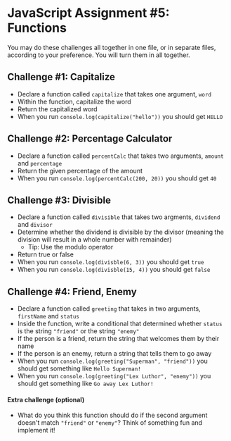 # JavaScript Assignment #5: Functions

You may do these challenges all together in one file, or in separate files, according to your preference. You will turn them in all together.

## Challenge #1: Capitalize

- Declare a function called `capitalize` that takes one argument, `word`
- Within the function, capitalize the word
- Return the capitalized word
- When you run `console.log(capitalize("hello"))` you should get `HELLO`

## Challenge #2: Percentage Calculator

- Declare a function called `percentCalc` that takes two arguments, `amount` and `percentage`
- Return the given percentage of the amount
- When you run `console.log(percentCalc(200, 20))` you should get `40`

## Challenge #3: Divisible

- Declare a function called `divisible` that takes two argments, `dividend` and `divisor`
- Determine whether the dividend is divisible by the divisor (meaning the division will result in a whole number with remainder)
  - Tip: Use the modulo operator
- Return true or false
- When you run `console.log(divisble(6, 3))` you should get `true`
- When you run `console.log(divisble(15, 4))` you should get `false`

## Challenge #4: Friend, Enemy

- Declare a function called `greeting` that takes in two arguments, `firstName` and `status`
- Inside the function, write a conditional that determined whether `status` is the string `"friend"` or the string `"enemy"`
- If the person is a friend, return the string that welcomes them by their name
- If the person is an enemy, return a string that tells them to go away
- When you run `console.log(greeting("Superman", "friend"))` you should get something like `Hello Superman!`
- When you run `console.log(greeting("Lex Luthor", "enemy"))` you should get something like `Go away Lex Luthor!`

#### Extra challenge (optional)

- What do you think this function should do if the second argument doesn't match `"friend"` or `"enemy"`? Think of something fun and implement it!
